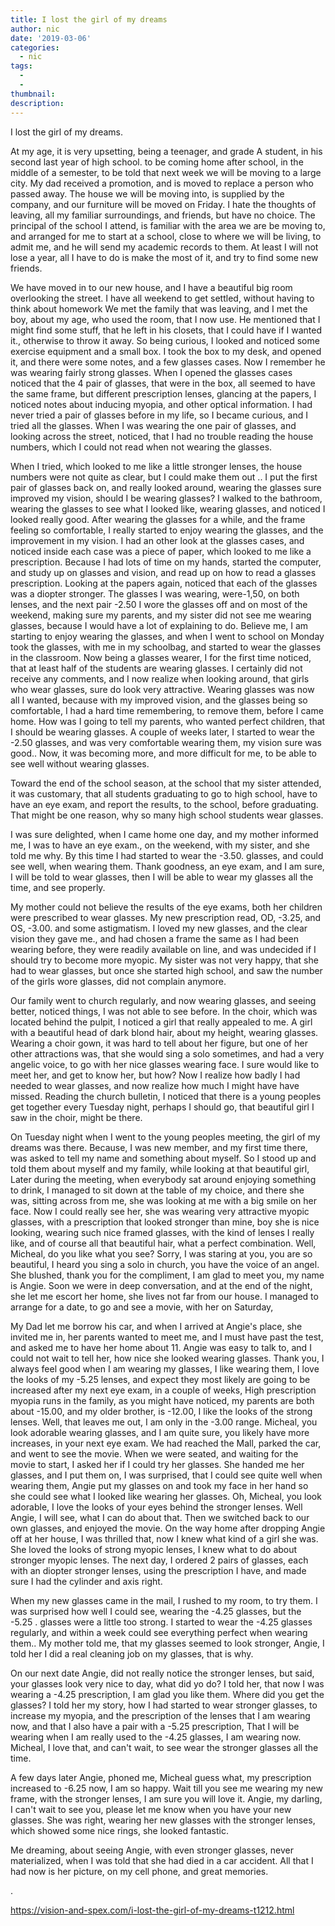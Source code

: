 ```yaml
---
title: I lost the girl of my dreams
author: nic
date: '2019-03-06'
categories:
  - nic
tags:
  - 
  - 
thumbnail: 
description: 
---
```


I lost the girl of my dreams.


At my age, it is very upsetting, being a teenager, and grade A student, in his second last year of high school. to be coming home after school, in the middle of a semester, to be told that next week we will be moving to a large city.
My dad received a promotion, and is moved to replace a person who passed away.
The house we will be moving into, is supplied by the company, and our furniture will be moved on Friday.
I hate the thoughts of leaving, all my familiar surroundings, and friends, but have no choice.
The principal of the school I attend, is familiar with the area we are be moving to, and arranged for me to start at a school, close to where we will be living, to admit me, and he will send my academic records to them.
At least I will not lose a year, all I have to do is make the most of it, and try to find some new friends.


We have moved in to our new house, and I have a beautiful big room overlooking the street.
I have all weekend to get settled, without having to think about homework 
We met the family that was leaving, and I met the boy, about my age, who used the room, that I now use.
He mentioned that I might find some stuff, that he left in his closets, that I could have if I wanted it., otherwise to throw it away.
So being curious, I looked and noticed some exercise equipment and a small box.
I took the box to my desk, and opened it, and there were some notes, and a few glasses cases.
Now I remember he was wearing fairly strong glasses.
When I opened the glasses cases noticed that the 4 pair of glasses, that were in the box, all seemed to have the same frame, but different prescription lenses, glancing at the papers, I noticed notes about inducing myopia, and other optical information.
I had never tried a pair of glasses before in my life, so I became curious, and I tried all the glasses.
When I was wearing the one pair of glasses, and looking across the street, noticed, that I had no trouble reading the house numbers, which I could not read when not wearing the glasses.


When I tried, which looked to me like a little stronger lenses, the house numbers were not quite as clear, but I could make them out ..
I put the first pair of glasses back on, and really looked around, wearing the glasses sure improved my vision, should I be wearing glasses?
I walked to the bathroom, wearing the glasses to see what I looked like, wearing glasses, and noticed I looked really good. 
After wearing the glasses for a while, and the frame feeling so comfortable, I really started to enjoy wearing the glasses, and the improvement in my vision.
I had an other look at the glasses cases, and noticed inside each case was a piece of paper, which looked to me like a prescription.
Because I had lots of time on my hands, started the computer, and study up on glasses and vision, and read up on how to read a glasses prescription.
Looking at the papers again, noticed that each of the glasses was a diopter stronger.
The glasses I was wearing, were-1,50, on both lenses, and the next pair -2.50
I wore the glasses off and on most of the weekend, making sure my parents, and my sister did not see me wearing glasses, because I would have a lot of explaining to do.
Believe me, I am starting to enjoy wearing the glasses, and when I went to school on Monday took the glasses, with me in my schoolbag, and started to wear the glasses in the classroom.
Now being a glasses wearer, I for the first time noticed, that at least half of the students are wearing glasses.
I certainly did not receive any comments, and I now realize when looking around, that girls who wear glasses, sure do look very attractive.
Wearing glasses was now all I wanted, because with my improved vision, and the glasses being so comfortable, I had a hard time remembering, to remove them, before I came home.
How was I going to tell my parents, who wanted perfect children, that I should be wearing glasses.
A couple of weeks later, I started to wear the -2.50 glasses, and was very comfortable wearing them, my vision sure was good..
Now, it was becoming more, and more difficult for me, to be able to see well without wearing glasses.


Toward the end of the school season, at the school that my sister attended, it was customary, that all students graduating to go to high school, have to have an eye exam, and report the results, to the school, before graduating.
That might be one reason, why so many high school students wear glasses.


I was sure delighted, when I came home one day, and my mother informed me, I was to have an eye exam., on the weekend, with my sister, and she told me why.
By this time I had started to wear the -3.50. glasses, and could see well, when wearing them.
Thank goodness, an eye exam, and I am sure, I will be told to wear glasses, then I will be able to wear my glasses all the time, and see properly.


My mother could not believe the results of the eye exams, both her children were prescribed to wear glasses.
My new prescription read, OD, -3.25, and OS, -3.00. and some astigmatism.
I loved my new glasses, and the clear vision they gave me., and had chosen a frame the same as I had been wearing before, they were readily available on line, and was undecided if I should try to become more myopic.
My sister was not very happy, that she had to wear glasses, but once she started high school, and saw the number of the girls wore glasses, did not complain anymore.


Our family went to church regularly, and now wearing glasses, and seeing better, noticed things, I was not able to see before.
In the choir, which was located behind the pulpit, I noticed a girl that really appealed to me.
A girl with a beautiful head of dark blond hair, about my height, wearing glasses.
Wearing a choir gown, it was hard to tell about her figure, but one of her other attractions was, that she would sing a solo sometimes, and had a very angelic voice, to go with her nice glasses wearing face.
I sure would like to meet her, and get to know her, but how?
Now I realize how badly I had needed to wear glasses, and now realize how much I might have have missed.
Reading the church bulletin, I noticed that there is a young peoples get together every Tuesday night, perhaps I should go, that beautiful girl I saw in the choir, might be there.


On Tuesday night when I went to the young peoples meeting, the girl of my dreams was there.
Because, I was new member, and my first time there, was asked to tell my name and something about myself.
So I stood up and told them about myself and my family, while looking at that beautiful girl,
Later during the meeting, when everybody sat around enjoying something to drink, I managed to sit down at the table of my choice, and there she was, sitting across from me, she was looking at me with a big smile on her face.
Now I could really see her, she was wearing very attractive myopic glasses, with a prescription that looked stronger than mine, boy she is nice looking, wearing such nice framed glasses, with the kind of lenses I really like, and of course all that beautiful hair, what a perfect combination.
Well, Micheal, do you like what you see?
Sorry, I was staring at you, you are so beautiful, I heard you sing a solo in church, you have the voice of an angel.
She blushed, thank you for the compliment, I am glad to meet you, my name is Angie.
Soon we were in deep conversation, and at the end of the night, she let me escort her home, she lives not far from our house.
I managed to arrange for a date, to go and see a movie, with her on Saturday,


My Dad let me borrow his car, and when I arrived at Angie's place, she invited me in, her parents wanted to meet me, and I must have past the test, and asked me to have her home about 11.
Angie was easy to talk to, and I could not wait to tell her, how nice she looked wearing glasses.
Thank you, I always feel good when I am wearing my glasses, I like wearing them, I love the looks of 
my -5.25 lenses, and expect they most likely are going to be increased after my next eye exam, in a couple of weeks,
High prescription myopia runs in the family, as you might have noticed, my parents are both about 
-15.00, and my older brother, is -12.00, I like the looks of the strong lenses.
Well, that leaves me out, I am only in the -3.00 range.
Micheal, you look adorable wearing glasses, and I am quite sure, you likely have more increases, in your next eye exam.
We had reached the Mall, parked the car, and went to see the movie.
When we were seated, and waiting for the movie to start, I asked her if I could try her glasses.
She handed me her glasses, and I put them on, I was surprised, that I could see quite well when wearing them, Angie put my glasses on and took my face in her hand so she could see what I looked like wearing her glasses.
Oh, Micheal, you look adorable, I love the looks of your eyes behind the stronger lenses.
Well Angie, I will see, what I can do about that.
Then we switched back to our own glasses, and enjoyed the movie.
On the way home after dropping Angie off at her house, I was thrilled that, now I knew what kind of a girl she was.
She loved the looks of strong myopic lenses, I knew what to do about stronger myopic lenses.
The next day, I ordered 2 pairs of glasses, each with an diopter stronger lenses, using the prescription I have, and made sure I had the cylinder and axis right.


When my new glasses came in the mail, I rushed to my room, to try them.
I was surprised how well I could see, wearing the -4.25 glasses, but the -5.25 . glasses were a little too strong. 
I started to wear the -4.25 glasses regularly, and within a week could see everything perfect when wearing them..
My mother told me, that my glasses seemed to look stronger, 
Angie, I told her I did a real cleaning job on my glasses, that is why.


On our next date Angie, did not really notice the stronger lenses, but said, your glasses look very nice to day, what did yo do?
I told her, that now I was wearing a -4.25 prescription, I am glad you like them.
Where did you get the glasses?
I told her my story, how I had started to wear stronger glasses, to increase my myopia, and the prescription of the lenses that I am wearing now, and that I also have a pair with a -5.25 prescription,
That I will be wearing when I am really used to the -4.25 glasses, I am wearing now.
Micheal, I love that, and can't wait, to see wear the stronger glasses all the time.


A few days later Angie, phoned me, Micheal guess what, my prescription increased to -6.25 now, I am so happy.
Wait till you see me wearing my new frame, with the stronger lenses, I am sure you will love it.
Angie, my darling, I can't wait to see you, please let me know when you have your new glasses.
She was right, wearing her new glasses with the stronger lenses, which showed some nice rings, she looked fantastic.


Me dreaming, about seeing Angie, with even stronger glasses, never materialized, when I was told that she had died in a car accident.
All that I had now is her picture, on my cell phone, and great memories.












.

https://vision-and-spex.com/i-lost-the-girl-of-my-dreams-t1212.html
